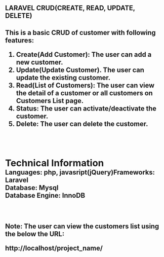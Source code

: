 <h2>LARAVEL CRUD(CREATE, READ, UPDATE, DELETE)<h2>

This is a basic CRUD of customer with following features:
1) Create(Add Customer): The user can add a new customer.
2) Update(Update Customer). The user can update the existing customer.
3) Read(List of Customers): The user can view the detail of a customer or all customers on Customers List page.
4) Status: The user can activate/deactivate the customer.
5) Delete: The user can delete the customer.
<div>&nbsp;</div>
<div>&nbsp;</div>
<div>&nbsp;</div>

<div style="font-size:30px;"> Technical Information </div>

<div>Languages: php, javasript(jQuery)</div?
<div>Frameworks: Laravel</div>
<div>Database: Mysql</div>
<div>Database Engine: InnoDB</div>

<div>&nbsp;</div>
<div>&nbsp;</div>
<div>&nbsp;</div>
Note: The user can view the customers list using the below the URL:

http://localhost/project_name/


